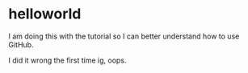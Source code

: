 # helloworld
I am doing this with the tutorial so I can better understand how to use GitHub. 

I did it wrong the first time ig, oops. 
